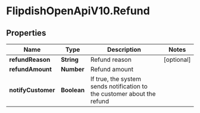 # FlipdishOpenApiV10.Refund

## Properties
Name | Type | Description | Notes
------------ | ------------- | ------------- | -------------
**refundReason** | **String** | Refund reason | [optional] 
**refundAmount** | **Number** | Refund amount | 
**notifyCustomer** | **Boolean** | If true, the system sends notification to the customer about the refund | 



